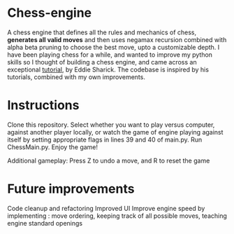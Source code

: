 # Chess-engine
A chess engine that defines all the rules and mechanics of chess, **generates all valid moves** and then uses negamax recursion combined with alpha beta pruning to choose the best move, upto a customizable depth.
I have been playing chess for a while, and wanted to improve my python skills so I thought of building a chess engine, and came across an exceptional [tutorial](URL 'https://www.youtube.com/watch?v=EnYui0e73Rs&ab_channel=EddieSharick' ), by Eddie Sharick. The codebase is inspired by his tutorials, combined with my own improvements.

# Instructions
Clone this repository.
Select whether you want to play versus computer, against another player locally, or watch the game of engine playing against itself by setting appropriate flags in lines 39 and 40 of main.py.
Run ChessMain.py.
Enjoy the game!

Additional gameplay: Press Z to undo a move, and R to reset the game

# Future improvements
Code cleanup and refactoring
Improved UI
Improve engine speed by implementing : move ordering, keeping track of all possible moves, teaching engine standard openings
